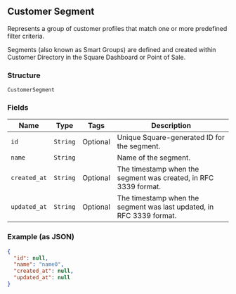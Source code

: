 ## Customer Segment

Represents a group of customer profiles that match one or more predefined filter criteria. 

Segments (also known as Smart Groups) are defined and created within Customer Directory in the Square Dashboard or Point of Sale.

### Structure

`CustomerSegment`

### Fields

| Name | Type | Tags | Description |
|  --- | --- | --- | --- |
| `id` | `String` | Optional | Unique Square-generated ID for the segment. |
| `name` | `String` |  | Name of the segment. |
| `created_at` | `String` | Optional | The timestamp when the segment was created, in RFC 3339 format. |
| `updated_at` | `String` | Optional | The timestamp when the segment was last updated, in RFC 3339 format. |

### Example (as JSON)

```json
{
  "id": null,
  "name": "name0",
  "created_at": null,
  "updated_at": null
}
```


